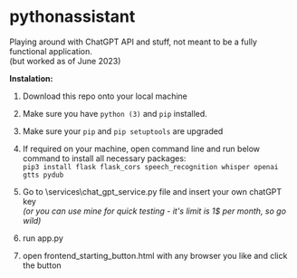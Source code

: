 # pythonassistant

Playing around with ChatGPT API and stuff, not meant to be a fully functional application.  
(but worked as of June 2023)  

**Instalation:**  
1. Download this repo onto your local machine  

2. Make sure you have `python (3)` and `pip` installed.  

3. Make sure your `pip` and `pip setuptools` are upgraded   

3. If required on your machine, open command line and run below command to install all necessary packages:  
`pip3 install flask flask_cors speech_recognition whisper openai gtts pydub`  

4. Go to \services\chat_gpt_service.py file and insert your own chatGPT key  
*(or you can use mine for quick testing - it's limit is 1$ per month, so go wild)*  

5. run app.py  

6. open frontend_starting_button.html with any browser you like and click the button  